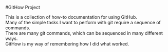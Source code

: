 #GitHow Project

This is a collection of how-to documentation for using GitHub.  
Many of the simple tasks I want to perform with git require a sequence of commands.  
There are many git commands, which can be sequenced in many different ways.  
GitHow is my way of remembering how I did what worked.  

